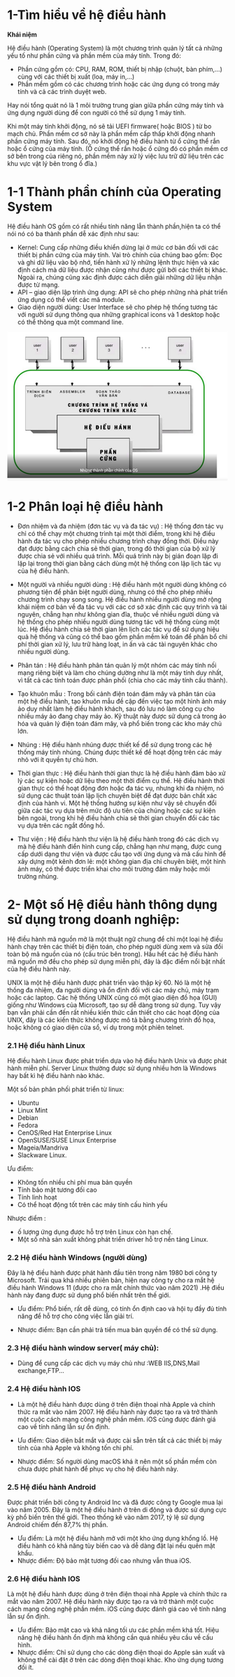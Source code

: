 # 1-Tìm hiểu về hệ điều hành
**Khái niệm**

Hệ điều hành (Operating System) là một chương trình quản lý tất cả những yếu tố như phần cứng và phần mềm của máy tính. Trong đó:

- Phần cứng gồm có: CPU, RAM, ROM, thiết bị nhập (chuột, bàn phím,…) cùng với các thiết bị xuất (loa, máy in,…)
- Phần mềm gồm có các chương trình hoặc các ứng dụng có trong máy tính và cả các trình duyệt web.

Hay nói tổng quát nó là 1 môi trường trung gian giữa phần cứng máy tính và ứng dụng người dùng để con người có thể sử dụng 1 máy tính.

Khi một máy tính khởi động, nó sẽ tải UEFI firmware( hoặc BIOS ) từ bo mạch chủ. Phần mềm cơ sở này là phần mềm cấp thấp khởi động nhanh phần cứng máy tính. Sau đó, nó khởi động hệ điều hành  từ ổ cứng thể rắn hoặc ổ cứng của máy tính. (Ổ cứng thể rắn hoặc ổ cứng đó có phần mềm cơ sở bên trong của riêng nó, phần mềm này xử lý việc lưu trữ dữ liệu trên các khu vực vật lý bên trong ổ đĩa.)

# 1-1 Thành phần chính của Operating System
Hệ điều hành OS gồm có rất nhiều tính năng lẫn thành phần,hiện ta có thể nói nó  có ba thành phần dễ xác định như sau:
- Kernel: Cung cấp những điều khiển dừng lại ở mức cơ bản đối với các thiết bị phần cứng của máy tính. Vai trò chính của chúng bao gồm: Đọc và ghi dữ liệu vào bộ nhớ, tiến hành xử lý những lệnh thực hiện và xác định cách mà dữ liệu được nhận cũng như được gửi bởi các thiết bị khác. Ngoài ra, chúng cũng xác định được cách diễn giải những dữ liệu nhận được từ mạng. 
- API – giao diện lập trình ứng dụng: API sẽ cho phép những nhà phát triển ứng dụng có thể viết các mã module. 
- Giao diện người dùng: User Interface sẽ cho phép hệ thống tương tác với người sử dụng thông qua những graphical icons và 1 desktop hoặc có thể thông qua một command line. 

<img src="img/1.png">


# 1-2 Phân loại hệ điều hành

- Đơn nhiệm và đa nhiệm (đơn tác vụ và đa tác vụ) :
Hệ thống đơn tác vụ chỉ có thể chạy một chương trình tại một thời điểm, trong khi hệ điều hành đa tác vụ cho phép nhiều chương trình chạy đồng thời. Điều này đạt được bằng cách chia sẻ thời gian, trong đó thời gian của bộ xử lý được chia sẻ với nhiều quá trình. Mỗi quá trình này bị gián đoạn lặp đi lặp lại trong thời gian bằng cách dùng một hệ thống con lập lịch tác vụ của hệ điều hành. 

- Một người và nhiều người dùng :
Hệ điều hành một người dùng không có phương tiện để phân biệt người dùng, nhưng có thể cho phép nhiều chương trình chạy song song. Hệ điều hành nhiều người dùng mở rộng khái niệm cơ bản về đa tác vụ với các cơ sở xác định các quy trình và tài nguyên, chẳng hạn như không gian đĩa, thuộc về nhiều người dùng và hệ thống cho phép nhiều người dùng tương tác với hệ thống cùng một lúc. Hệ điều hành chia sẻ thời gian lên lịch các tác vụ để sử dụng hiệu quả hệ thống và cũng có thể bao gồm phần mềm kế toán để phân bổ chi phí thời gian xử lý, lưu trữ hàng loạt, in ấn và các tài nguyên khác cho nhiều người dùng.

- Phân tán :
Hệ điều hành phân tán quản lý một nhóm các máy tính nối mạng riêng biệt và làm cho chúng dường như là một máy tính duy nhất, vì tất cả các tính toán được phân phối (chia cho các máy tính cấu thành).

- Tạo khuôn mẫu :
Trong bối cảnh điện toán đám mây và phân tán của một hệ điều hành, tạo khuôn mẫu đề cập đến việc tạo một hình ảnh máy ảo duy nhất làm hệ điều hành khách, sau đó lưu nó làm công cụ cho nhiều máy ảo đang chạy máy ảo. Kỹ thuật này được sử dụng cả trong ảo hóa và quản lý điện toán đám mây, và phổ biến trong các kho máy chủ lớn.

- Nhúng :
Hệ điều hành nhúng được thiết kế để sử dụng trong các hệ thống máy tính nhúng. Chúng được thiết kế để hoạt động trên các máy nhỏ với ít quyền tự chủ hơn.

- Thời gian thực :
Hệ điều hành thời gian thực là hệ điều hành đảm bảo xử lý các sự kiện hoặc dữ liệu theo một thời điểm cụ thể. Hệ điều hành thời gian thực có thể hoạt động đơn hoặc đa tác vụ, nhưng khi đa nhiệm, nó sử dụng các thuật toán lập lịch chuyên biệt để đạt được bản chất xác định của hành vi. Một hệ thống hướng sự kiện như vậy sẽ chuyển đổi giữa các tác vụ dựa trên mức độ ưu tiên của chúng hoặc các sự kiện bên ngoài, trong khi hệ điều hành chia sẻ thời gian chuyển đổi các tác vụ dựa trên các ngắt đồng hồ.

- Thư viện :
Hệ điều hành thư viện là hệ điều hành trong đó các dịch vụ mà hệ điều hành điển hình cung cấp, chẳng hạn như mạng, được cung cấp dưới dạng thư viện và được cấu tạo với ứng dụng và mã cấu hình để xây dựng một kênh đơn lẻ: một không gian địa chỉ chuyên biệt, một hình ảnh máy, có thể được triển khai cho môi trường đám mây hoặc môi trường nhúng.

# 2- Một số Hệ điều hành thông dụng sử dụng trong doanh nghiệp:

Hệ điều hành mã nguồn mở là một thuật ngữ chung để chỉ một loại hệ điều hành chạy trên các thiết bị điện toán, cho phép người dùng xem và sửa đổi toàn bộ mã nguồn của nó (cấu trúc bên trong). Hầu hết các hệ điều hành mã nguồn mở đều cho phép sử dụng miễn phí, đây là đặc điểm nổi bật nhất của hệ điều hành này.

UNIX là một hệ điều hành được phát triển vào thập kỷ 60. Nó là một hệ thống đa nhiệm, đa người dùng và ổn định đối với các máy chủ, máy trạm hoặc các laptop. Các hệ thống UNIX cũng có một giao diện đồ họa (GUI) giống như Windows của Microsoft, tạo sự dễ dàng trong sử dụng. Tuy vậy bạn vẫn phải cần đến rất nhiều kiến thức cần thiết cho các hoạt động của UNIX, đây là các kiến thức không được mô tả bằng chương trình đồ họa, hoặc không có giao diện cửa sổ, ví dụ trong một phiên telnet.




### 2.1 Hệ điều hành Linux
Hệ điều hành Linux được phát triển dựa vào hệ điều hành Unix và được phát hành miễn phí. Server Linux thường được sử dụng nhiều hơn là Windows hay bất kì hệ điều hành nào khác. 

Một số bản phân phối phát triển từ linux:

- Ubuntu
- Linux Mint
- Debian
- Fedora
- CenOS/Red Hat Enterprise Linux
- OpenSUSE/SUSE Linux Enterprise
- Mageia/Mandriva
- Slackware Linux.

Ưu điểm: 
- Không tốn nhiều chi phí mua bản quyền
- Tính bảo mật tương đối cao
- Tính linh hoạt
- Có thể hoạt động tốt trên các máy tính cấu hình yếu

Nhược điểm :
- ố lượng ứng dụng được hỗ trợ trên Linux còn hạn chế.
- Một số nhà sản xuất không phát triển driver hỗ trợ nền tảng Linux.


### 2.2 Hệ điều hành Windows (người dùng)

 Đây là hệ điều hành được phát hành đầu tiên trong năm 1980 bơi công ty Microsoft. Trải qua khá nhiều phiên bản, hiện nay công ty cho ra mắt hệ điều hành Windows 11 (được cho ra mắt chính thức vào năm 2021) .Hệ điều hành này đang được sử dụng  phổ biến nhất trên thế giới. 

- Ưu điểm: Phổ biến, rất dễ dùng, có tính ổn định cao và hội tụ đầy đủ tính năng để hỗ trợ cho công việc lẫn giải trí. 

- Nhược điểm: Bạn cần phải trả tiền mua bản quyền để có thể sử dụng. 

### 2.3 Hệ điều hành window server( máy chủ):

- Dùng để cung cấp các dịch vụ máy chủ như :WEB IIS,DNS,Mail exchange,FTP...

### 2.4 Hệ điều hành IOS

- Là một hệ điều hành được dùng ở trên điện thoại nhà Apple và chính thức ra mắt vào năm 2007. Hệ điều hành này được tạo ra và trở thành một cuộc cách mạng công nghệ phần mềm. iOS cũng được đánh giá cao về tính năng lẫn sự ổn định. 

- Ưu điểm: Giao diện bắt mắt và được cài sẵn trên tất cả các thiết bị máy tính của nhà Apple và không tốn chi phí. 
- Nhược điểm: Số người dùng macOS khá ít nên một số phần mềm còn chưa được phát hành để phục vụ cho hệ điều hành này. 


### 2.5 Hệ điều hành Android

Được phát triển bởi công ty Android Inc và đã được công ty Google mua lại vào năm 2005. Đây là một hệ điều hành ở trên di động và được sử dụng cực kỳ phổ biến trên thế giới. Theo thống kê vào năm 2017, tỷ lệ sử dụng Android chiếm đến 87,7% thị phần. 

- Ưu điểm: Là một hệ điều hành mở với một kho ứng dụng khổng lồ. Hệ điều hành có khả năng tùy biến cao và dễ dàng đặt lại nếu quên mật khẩu. 
- Nhược điểm: Độ bảo mật tương đối cao nhưng vẫn thua iOS. 
### 2.6 Hệ điều hành IOS

Là một hệ điều hành được dùng ở trên điện thoại nhà Apple và chính thức ra mắt vào năm 2007. Hệ điều hành này được tạo ra và trở thành một cuộc cách mạng công nghệ phần mềm. iOS cũng được đánh giá cao về tính năng lẫn sự ổn định. 

- Ưu điểm: Bảo mật cao và khả năng tối ưu các phần mềm khá tốt. Hiệu năng hệ điều hành ổn định mà không cần quá nhiều yêu cầu về cấu hình. 
- Nhược điểm: Chỉ sử dụng cho các dòng điện thoại do Apple sản xuất và không thể cài đặt ở trên các dòng điện thoại khác. Kho ứng dụng tương đối ít. 





